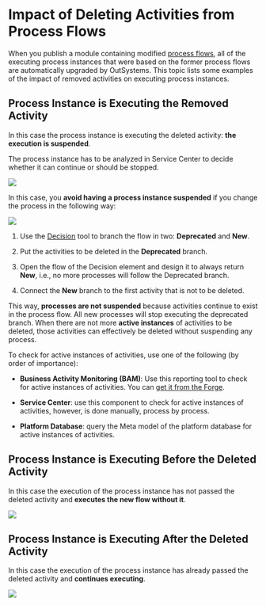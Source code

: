 # Impact of Deleting Activities from Process Flows

When you publish a module containing modified [process flows](../process-flow/process-flow-editor.md), all of the executing process instances that were based on the former process flows are automatically upgraded by OutSystems. This topic lists some examples of the impact of removed activities on executing process instances.


## Process Instance is Executing the Removed Activity

In this case the process instance is executing the deleted activity: **the execution is suspended**.

The process instance has to be analyzed in Service Center to decide whether it can continue or should be stopped.

![](images/process-upgrade-removing-executing.png)

In this case, you **avoid having a process instance suspended** if you change the process in the following way:

![](images/process-upgrade-resolve-remove.png)

1. Use the [Decision](<../../../ref/lang/auto/Class.Decision.final.md>) tool to branch the flow in two: **Deprecated** and **New**.

1. Put the activities to be deleted in the **Deprecated** branch.

1. Open the flow of the Decision element and design it to always return **New**, i.e., no more processes will follow the Deprecated branch.

1. Connect the **New** branch to the first activity that is not to be deleted.

This way, **processes are not suspended** because activities continue to exist in the process flow. All new processes will stop executing the deprecated branch. When there are not more **active instances** of activities to be deleted, those activities can effectively be deleted without suspending any process.

To check for active instances of activities, use one of the following (by order of importance):

* **Business Activity Monitoring (BAM)**: Use this reporting tool to check for active instances of activities. You can [get it from the Forge](<http://www.outsystems.com/forge/component/132/business-activity-monitoring/>).

* **Service Center**: use this component to check for active instances of activities, however, is done manually, process by process.

* **Platform Database**: query the Meta model of the platform database for active instances of activities.

## Process Instance is Executing Before the Deleted Activity

In this case the execution of the process instance has not passed the deleted activity and **executes the new flow without it**.

![](images/process-upgrade-removing-future.png)

## Process Instance is Executing After the Deleted Activity

In this case the execution of the process instance has already passed the deleted activity and **continues executing**.

![](images/process-upgrade-removing-past.png)
